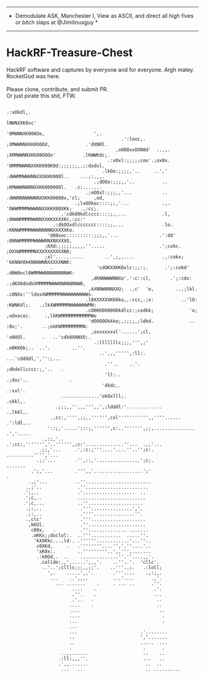 

**********************************************************************************************************
* Demodulate ASK, Manchester I, View as ASCII, and direct all high fives or bitch slaps at @Jimilinuxguy *
**********************************************************************************************************







# HackRF-Treasure-Chest
HackRF software and captures by everyone and for everyone. Argh matey. <br>
RocketGod was here. <br>
<br>
Please clone, contribute, and submit PR. <br>
Or just pirate this shit, FTW.


                                                                                                                                                   
                                                                                                                                                   
                                                                                                                                            
                                                                                                                                       
                                                                                                 .:xOkdl,.                            
                                                                                                 lNWNXXK0xc'                          
                                                                                                '0MWNNXK000Oo,                  ',.   
                                              .':looc,.                                         ;XMWWNNXKK0OOOd,             .'dXN0l. 
                                            ,oO0OxxOXN0d'  ..,,.                                ;XMMWWNNXKK00OOOo'          .lKWWKdc;.
                                         .:xOxl:;;;;;coo'.;ox0x.                                '0MMMWWNNXXKK000K0d:;;;;;;,,;:dxdxl.  
                                       .lkOo:;;;;,'..     ..','                                 .dWWMMWWWNNXXXKKK00Ol..    ...;:,,,.  
                                    .;dOOo:;;;,,'..          ..                                  ;KMWWWNNNNXXKK00000Ol.   .c:.......  
                                 .;oOOxl:;;;,,'...           ..                                  .dWWNNNWWWNNXXKK00000x,'cl;     ,od, 
                             .;lxOOkoc::::;;,'...            .,.                                  'OWWMMMMWWWNNXXKKK00XKk;   .,:cc;.  
                        .'cdkO0kdlcccc::::;,,...             .l,                                   ;0NWWMMMMWWNNXXKKXXXX0c,:cc:'      
                     .:dkOOxdlccccccc::::;;,...              .lo.                                   :KNNWMMMMWWWNNNNNXXXXXKo.         
                   'd00xoc::::::::::;;;,,'...               .':dd'                                   :0NNWMMMMMWWWWNNXNXXXXO,         
                  ;KXd:;;;;;,,,,,''.....                    .';cxkc.                                  ;OXXWMMMMMNXXXXXXXXXXN0;        
                  ;xl'..........        ..',;,,....          .,:cokx;                                  'kKNNX0kKNNNWNNXXXXXNNK:       
                    .                'cdOKXXKKOxlc:;;:;.      .';:cokd'                                .dNW0ocl0WMMWWNNNNNNNNWK:      
                                   ,dKNNWWWNNXo'.':c::cl,       .';:cdx:                            .;dKX0dodkXMMMMMWWWNNNNNNNW0,     
                                  ,kXNNWNNNXXO;  .,c'  'o,        ..,;lkl.                        .cONXx:''ldoxXWMMMMMWWWWWWWWWWx.    
                                 .l0XXXXXXKK0ko,,:ccc,.;x:          ..'lO:                       :KWNKdl;.   .;lkXWMMMMMWWWWWWWMN:    
                                 .cO0KK0000OOkdlcc:;codkk;             'o;                       ,odxococ.     .,lkKWMMMMMMMMMMMWo    
                                  'dOOOOOkkko;,;;;;,;ldkd.             ..                           :0x;'.       ..;okKNMMMMMMMMN:    
                                   ,oxxxxxxxl'......';cl,                                          'xNXOl.      .   ..'cdk0XNNXO:.    
                                    .:lllllllc;;;,''',;'                                          .o0KK0k;..  ..'.        ..''.       
                                      ..',,,''''',:ll:.                                        ...'cddddl,','':;...                   
                                        .''..    ..'.                                         ;dkdollcccc:;,'..   .                   
                                        'll:..                                             .;dxc'..               .                   
                                       'dkdc,.                                           .:xxl'.                                      
                        ..............'okOxlll;.                                       .ckkl,.                                        
                      .;;;,,'',,,''',,',;ldddl:'.............                       .,lkkl,.                                          
                    .,cc:,'''',;;,,'''''',cxl''''''''''',,''''......              .':ldl,..                                           
                   '::;,'.....';::;,'''''',c:..''''''',;;,...............       .','.....                                             
                 .,:;,'..    .';cc:,''''''','..'''''',;c:'..............''...  .,,'...                                                
                .;;,'...     .',:c:;'''....'....''..'';c:.       ..........'''','...                                                  
               .;;'...       .'',::,'................';c;.                .......                                                     
             .';,'...        .''',,'..................';'                     .                                                       
            .,;'...          ..''........................                                                                             
           .,;'..             .''.......................                                                                              
          .';,..              .'...................  ..                                                                               
          .';c,..             .........................                                                                               
          .';c,...            ..''....................                                                                                
           .;:,..              .'''...............','.                                                                                
           .;:,..              .''''...............''.                                                                                
           .,clc'              .'''....................                                                                               
            ,kKOl.             .''.....................                                                                               
             c00x,   .         .''.............. .......                                                                              
             .oKKx;;doclol:.  ..'''...........  .....''.                                                                              
              'kXXKkc...,ld:. .''''''............'...''..                                                                             
               c0XKd,     .   .''''''''....'','.''....'..                                                                             
               'xK0x:.        ..'''''''''..',,''',.......                                                                             
               .:k0Od,.  ..    ..............''.''....,,'.                                                                            
                .colldo:,,'......',,,'.    ..''..'.  'cllc'.                                                                          
                 ..'..';clllc;;;,,;;'.    ..'''..;.   .:loll;                                                                         
                   ',.    .....',,'.       .'''....    .,:;,.                                                                         
                    ...    ..',,,.         ...'....      .,'.                                                                         
                      ... .......    .     . ... ..      .''.                                                                         
                            ....    .                     .'.                                                                         
                            .''.    .                     ...                                                                         
                            .'..   .                       ..                                                                         
                           ....    .                       ..                                                                         
                           ....                             ..                                                                        
                           ....                              .                                                                        
                           ...                               .                                                                        
                           ...                                                                                                        
                           ...                       .'........                                                                       
                           ..                        ','.......                                                                       
                           ..                        .....  ...                                                                       
                           .                          .      .                                                                        
                        ..,,......                    ..    ..                                                                        
                       .:ll:,,,''.                    ...   ..                                                                        
                       .',,.......                     ..  ..                                                             
                        ...   ..                       .. ..........                                                         

